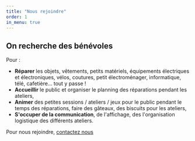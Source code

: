 ```yaml
---
title: "Nous rejoindre"
order: 1
in_menu: true
---
```

## On recherche des bénévoles

Pour :

- **Réparer** les objets, vêtements, petits matériels, équipements électriques et électroniques, vélos, coutures, petit électroménager, informatique, télé, cafetière… tout y passe !
- **Accueillir** le public et organiser le planning des réparations pendant les ateliers,
- **Animer** des petites sessions / ateliers / jeux pour le public pendant le temps des réparations, faire des gâteaux, des biscuits pour les ateliers,
- **S'occuper de la communication**, de l'affichage, des l'organisation logistique des différents ateliers.

Pour nous rejoindre, [contactez nous](/contact) 